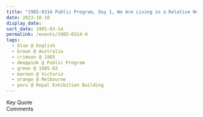 ```yaml
---
title: "1985-0314 Public Program, Day 1, We Are Living in a Relative World, Royal Exhibition Building, Carlton Gardens, 9 Nicholson Street, Melbourne, Victoria, Australia"
date: 2023-10-10
display_date: 
sort_date: 1985-03-14
permalink: /events/1985-0314-d
tags:
  - blue @ English
  - brown @ Australia
  - crimson @ 1985
  - deeppink @ Public Program
  - green @ 1985-03
  - maroon @ Victoria
  - orange @ Melbourne
  - peru @ Royal Exhibition Building
---
```


<wave-list>
  <list-title color="green" width="75">Key Quote</list-title>
  <list-item color="BlanchedAlmond"  width="200"></list-item>
  <list-item color="Lavender"></list-item>
  <list-item color="BlanchedAlmond"></list-item>
</wave-list>

<br>

<wave-list>
  <list-title color="green" width="75">Comments</list-title>
  <list-item color="BlanchedAlmond"  width="200"></list-item>
  <list-item color="Lavender"></list-item>
  <list-item color="BlanchedAlmond"></list-item>
</wave-list>